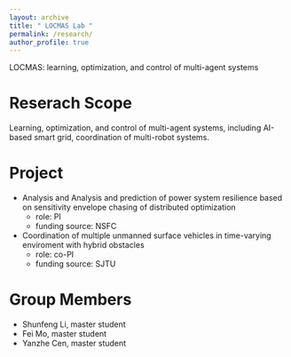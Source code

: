 ```yaml
---
layout: archive
title: " LOCMAS Lab "
permalink: /research/
author_profile: true
---
```


LOCMAS: learning, optimization, and control of multi-agent systems

Reserach Scope
======
Learning, optimization, and control of multi-agent systems, including AI-based smart grid, coordination of multi-robot systems.


Project
======
* Analysis and Analysis and prediction of power system resilience based on sensitivity envelope chasing of distributed optimization
  * role: PI
  * funding source: NSFC
* Coordination of multiple unmanned surface vehicles in time-varying enviroment with hybrid obstacles
  * role: co-PI
  * funding source: SJTU

Group Members
======
* Shunfeng Li, master student
* Fei Mo, master student
* Yanzhe Cen, master student
